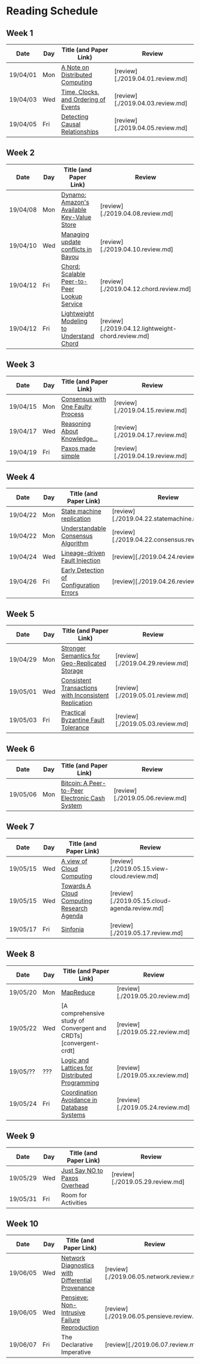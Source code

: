 # Reading Schedule

## Week 1

| Date     | Day | Title (and Paper Link)                                 | Review                           |
| -------- | --- | ------------------------------------------------------ | -------------------------------- |
| 19/04/01 | Mon | [A Note on Distributed Computing][note-distributed]    | [review][./2019.04.01.review.md] |
| 19/04/03 | Wed | [Time, Clocks, and Ordering of Events][lamport-clocks] | [review][./2019.04.03.review.md] |
| 19/04/05 | Fri | [Detecting Causal Relationships][detect-causal]        | [review][./2019.04.05.review.md] |


## Week 2

| Date     | Day | Title (and Paper Link)                                  | Review                                             |
| -------- | --- | ------------------------------------------------------- | -------------------------------------------------- |
| 19/04/08 | Mon | [Dynamo: Amazon's Available Key-Value Store][dynamo]    | [review][./2019.04.08.review.md]                   |
| 19/04/10 | Wed | [Managing update conflicts in Bayou][bayou-conflicts]   | [review][./2019.04.10.review.md]                   |
| 19/04/12 | Fri | [Chord: Scalable Peer-to-Peer Lookup Service][chord]    | [review][./2019.04.12.chord.review.md]             |
| 19/04/12 | Fri | [Lightweight Modeling to Understand Chord][model-chord] | [review][./2019.04.12.lightweight-chord.review.md] |

## Week 3

| Date     | Day | Title (and Paper Link)                                  | Review                           |
| -------- | --- | ------------------------------------------------------- | -------------------------------- |
| 19/04/15 | Mon | [Consensus with One Faulty Process][one-faulty-proc]    | [review][./2019.04.15.review.md] |
| 19/04/17 | Wed | [Reasoning About Knowledge... ][knowledge-analysis]     | [review][./2019.04.17.review.md] |
| 19/04/19 | Fri | [Paxos made simple][paxos-simple]                       | [review][./2019.04.19.review.md] |

## Week 4

| Date     | Day | Title (and Paper Link)                                          | Review                                        |
| -------- | --- | --------------------------------------------------------------- | --------------------------------------------- |
| 19/04/22 | Mon | [State machine replication][statemachine-repl]                  | [review][./2019.04.22.statemachine.review.md] |
| 19/04/22 | Mon | [Understandable Consensus Algorithm][understand-consensus]      | [review][./2019.04.22.consensus.review.md]    |
| 19/04/24 | Wed | [Lineage-driven Fault Injection][ldfi]                          | [review][./2019.04.24.review.md]              |
| 19/04/26 | Fri | [Early Detection of Configuration Errors][detect-config-errors] | [review][./2019.04.26.review.md]              |

## Week 5

| Date     | Day | Title (and Paper Link)                                              | Review                           |
| -------- | --- | ------------------------------------------------------------------- | -------------------------------- |
| 19/04/29 | Mon | [Stronger Semantics for Geo-Replicated Storage][geo-repl-semantics] | [review][./2019.04.29.review.md] |
| 19/05/01 | Wed | [Consistent Transactions with Inconsistent Replication][tapir]      | [review][./2019.05.01.review.md] |
| 19/05/03 | Fri | [Practical Byzantine Fault Tolerance][byzantine-fault]              | [review][./2019.05.03.review.md] |

## Week 6

| Date     | Day | Title (and Paper Link)                                    | Review                           |
| -------- | --- | --------------------------------------------------------- | -------------------------------- |
| 19/05/06 | Mon | [Bitcoin: A Peer-to-Peer Electronic Cash System][bitcoin] | [review][./2019.05.06.review.md] |

## Week 7

| Date     | Day | Title (and Paper Link)                                            | Review                                        |
| -------- | --- | ----------------------------------------------------------------- | --------------------------------------------- |
| 19/05/15 | Wed | [A view of Cloud Computing][view-of-cloud]                        | [review][./2019.05.15.view-cloud.review.md]   |
| 19/05/15 | Wed | [Towards A Cloud Computing Research Agenda][toward-cloud-agenda]  | [review][./2019.05.15.cloud-agenda.review.md] |
| 19/05/17 | Fri | [Sinfonia][sinfonia]                                              | [review][./2019.05.17.review.md]              |

## Week 8

| Date     | Day | Title (and Paper Link)                                               | Review                           |
| -------- | --- | -------------------------------------------------------------------- | -------------------------------- |
| 19/05/20 | Mon | [MapReduce][mapreduce]                                               | [review][./2019.05.20.review.md] |
| 19/05/22 | Wed | [A comprehensive study of Convergent and CRDTs][convergent-crdt]     | [review][./2019.05.22.review.md] |
| 19/05/?? | ??? | [Logic and Lattices for Distributed Programming][logic-and-lattices] | [review][./2019.05.xx.review.md] |
| 19/05/24 | Fri | [Coordination Avoidance in Database Systems][coord-avoid-dbms]       | [review][./2019.05.24.review.md] |

## Week 9

| Date     | Day | Title (and Paper Link)                             | Review                           |
| -------- | --- | -------------------------------------------------- | -------------------------------- |
| 19/05/29 | Wed | [Just Say NO to Paxos Overhead][no-paxos-overhead] | [review][./2019.05.29.review.md] |
| 19/05/31 | Fri | Room for Activities                                |                                  |

## Week 10

| Date     | Day | Title (and Paper Link)                                                  | Review                                    |
| -------- | --- | ----------------------------------------------------------------------- | ----------------------------------------- |
| 19/06/05 | Wed | [Network Diagnostics with Differential Provenance][net-diff-provenance] | [review][./2019.06.05.network.review.md]  |
| 19/06/05 | Wed | [Pensieve: Non-Intrusive Failure Reproduction][pensieve]                | [review][./2019.06.05.pensieve.review.md] |
| 19/06/07 | Fri | The Declarative Imperative                                              | [review][./2019.06.07.review.md]          |


<!-- Paper Links -->
[note-distributed]:     http://citeseerx.ist.psu.edu/viewdoc/summary?doi=10.1.1.41.7628
[lamport-clocks]:       http://amturing.acm.org/p558-lamport.pdf
[detect-causal]:        https://www.vs.inf.ethz.ch/publ/papers/holygrail.pdf
[dynamo]:               http://www.allthingsdistributed.com/files/amazon-dynamo-sosp2007.pdf
[bayou-conflicts]:      http://zoo.cs.yale.edu/classes/cs422/2013/bib/terry95managing.pdf
[chord]:                https://pdos.csail.mit.edu/papers/chord:sigcomm01/chord_sigcomm.pdf
[model-chord]:          http://www.sigcomm.org/sites/default/files/ccr/papers/2012/April/2185376-2185383.pdf
[one-faulty-proc]:      https://groups.csail.mit.edu/tds/papers/Lynch/jacm85.pdf
[knowledge-analysis]:   https://www.cs.cornell.edu/home/halpern/papers/UsingRAK.pdf
[paxos-simple]:         http://research.microsoft.com/en-us/um/people/lamport/pubs/paxos-simple.pdf
[statemachine-repl]:    https://www.cs.cornell.edu/fbs/publications/SMSurvey.pdf
[understand-consensus]: https://ramcloud.stanford.edu/wiki/download/attachments/11370504/raft.pdf
[ldfi]:                 https://people.eecs.berkeley.edu/~palvaro/molly.pdf
[detect-config-errors]: https://www.usenix.org/system/files/conference/osdi16/osdi16-xu.pdf
[geo-repl-semantics]:   http://sns.cs.princeton.edu/docs/eiger-nsdi13.pdf
[tapir]:                https://syslab.cs.washington.edu/papers/tapir-tr14.pdf
[byzantine-fault]:      http://pmg.csail.mit.edu/papers/osdi99.pdf
[bitcoin]:              https://bitcoin.org/bitcoin.pdf
[view-of-cloud]:        https://www2.eecs.berkeley.edu/Pubs/TechRpts/2009/EECS-2009-28.pdf
[toward-cloud-agenda]:  https://www.cs.purdue.edu/homes/bb/cs590/handouts/Cornell.pdf
[sinfonia]:             http://www.sosp2007.org/papers/sosp064-aguilera.pdf
[mapreduce]:            http://static.googleusercontent.com/media/research.google.com/en//archive/mapreduce-osdi04.pdf
[convergent-cdrt]:      http://hal.upmc.fr/inria-00555588/document
[logic-and-lattices]:   http://db.cs.berkeley.edu/papers/UCB-lattice-tr.pdf
[coord-avoid-dbms]:     http://www.vldb.org/pvldb/vol8/p185-bailis.pdf
[no-paxos-overhead]:    https://www.usenix.org/system/files/conference/osdi16/osdi16-li.pdf
[net-diff-provenance]:  http://www.cis.upenn.edu/~angchen/papers/sigcomm-2016.pdf
[pensieve]:             http://www.eecg.toronto.edu/~yuan/papers/pensieve-sosp17.pdf
